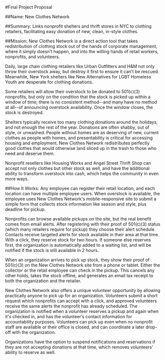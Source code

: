 #Final Project Proposal

##Name:
New Clothes Network

##Summary:
Links nonprofit shelters and thrift stores in NYC to clothing retailers, facilitating easy donation of new, clean, in-style clothes.

##Mission:
New Clothes Network is a direct action tool that takes redistribution of clothing stock out of the hands of corporate management, where it simply doesn’t happen, and into the willing hands of retail workers, nonprofits, and volunteers.

Daily, large chain clothing retailers like Urban Outfitters and H&M not only throw their overstock away, but destroy it first to ensure it can’t be rescued.  Meanwhile, New York shelters like New Alternatives for LGBT Homeless Youth are desperate for clothing donations.

Some retailers will allow their overstock to be donated to 501(c)(3) nonprofits, but only on the condition that the stock is picked up within a window of time; there is no consistent method--and many have no method at all--of announcing overstock availability.  Once the window closes, the stock is destroyed.

Shelters typically receive too many clothing donations around the holidays, and not enough the rest of the year.  Donations are often shabby, out of style, or unwashed.  People without homes are as deserving of new, current clothes as people with homes, and presentability is critical for accessing housing and employment.  New Clothes Network redistributes perfectly good clothes that would otherwise land sliced up in the trash to those who need and deserve them.

Nonprofit resellers like Housing Works and Angel Street Thrift Shop can accept not only clothes but other stock as well, and have the additional ability to transform overstock into cash, which helps the community in even more ways.

##How It Works:
Any employee can register their retail location, and each location can have multiple employee users.  When overstock is available, the employee uses New Clothes Network's mobile-responsive site to submit a simple form that collects stock information like season and style, plus deadline for pickup.

Nonprofits can browse available pickups on the site, but the real benefit comes from email alerts.  After registering with their proof of 501(c)(3) status (which many retailers require for pickup) they choose their alert schedule.  Contacts receive targeted alerts for stock available in their area at that time.  With a click, they reserve stock for two hours.  If someone else reserves first, the organization is automatically added to a waiting list, and will be notified if the stock is still available in 2 hours.

When an organization arrives to pick up stock, they show their proof of 501(c)(3) on the New Clothes Network site from a phone or tablet.  Either the collector or the retail employee can check in the pickup.  This cancels any other holds, takes the stock offline, and generates an email tax receipt to both the organization and the retailer.

New Clothes Network also offers a unique volunteer opportunity by allowing practically anyone to pick up for an organization.  Volunteers submit a short request which nonprofits can accept with a click, and approved volunteers receive the same alerts the nonprofit has already scheduled.  The organization is notified when a volunteer reserves a pickup and again when it's checked in, and has the volunteer’s contact information for accountability purposes.  Volunteers can pick up even when no nonprofit staff are available or their office is closed, and can coordinate a later drop-off with the organization.

Organizations have the option to suspend notifications and reservations if they are not accepting donations at that time, which removes volunteers’ ability to reserve as well.
